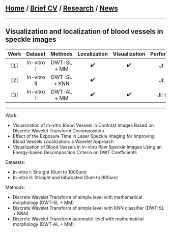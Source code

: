 
## [Home](/index) / [Brief CV](/brief_cv) / [Research](/research) / [News](/news)
___

## Visualization and localization of blood vessels in speckle images


|     Work     |     Dataset     |         Methods         | Localization | Visualization | Performance |
|:------------:|:---------------:|:-----------------------:|:------------:|:-------------:|:-----------:|
|   [1]        |  In-vitro I     |       DWT-SL + MM       |       ✔️      |       ✔️     |   JI: 0.8   |
|   [2]        |  In-vitro II    | DWT-SL + KNN            |       ✔️      |              |   JI: 0.9   |
|   [3]        |  In-vitro I     |       DWT-AL + MM       |       ✔️      |       ✔️     |   JI: 0.10  |
___


Work:

* Visualization of in-vitro Blood Vessels in Contrast Images Based on Discrete Wavelet Transform Decomposition
* Effect of the Exposure Time in Laser Speckle Imaging for Improving Blood Vessels Localization: a Wavelet Approach 
* Visualization of Blood Vessels in in-vitro Raw Speckle Images Using an Energy-based Decomposition Criteria on DWT Coefficients

Datasets:

*  In-vitro I: Straight (0um to 1000um)
*  In-vitro II: Straight and bifurcated (0um to 900um)

Methods: 

* Discrete Wavelet Transform of simple level with mathematical morphology (DWT-SL + MM) 
* Discrete Wavelet Transform of simple level with KNN classifier (DWT-SL + KNN) 
* Discrete Wavelet Transform automatic level with mathematical morphology (DWT-AL + MM) 







